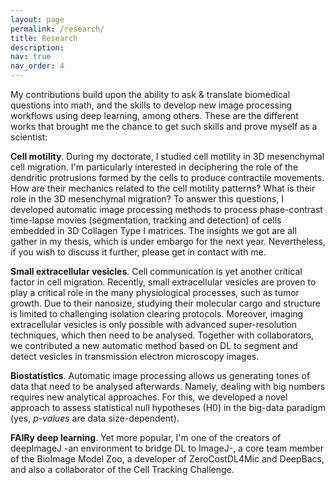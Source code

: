 ```yaml
---
layout: page
permalink: /research/
title: Research
description: 
nav: true
nav_order: 4
---
```


My contributions build upon the ability to ask & translate biomedical questions into math, and the skills to develop new image processing workflows using deep learning, among others. 
These are the different works that brought me the chance to get such skills and prove myself as a scientist:

**Cell motility**. During my doctorate, I studied cell motility in 3D mesenchymal cell migration. 
I'm particularly interested in deciphering the role of the dendritic protrusions formed by the cells to produce contractile movements. 
How are their mechanics related to the cell motility patterns? What is their role in the 3D mesenchymal migration? 
To answer this questions, I developed automatic image processing methods to process phase-contrast time-lapse movies (segmentation, tracking and detection) of cells embedded in 3D Collagen Type I matrices.
The insights we got are all gather in my thesis, which is under embargo for the next year. 
Nevertheless, if you wish to discuss it further, please get in contact with me.

**Small extracellular vesicles**. Cell communication is yet another critical factor in cell migration. Recently, small extracellular vesicles are proven to play a critical role in the many physiological processes, such as tumor growth.
Due to their nanosize, studying their molecular cargo and structure is limited to challenging isolation clearing protocols. Moreover, imaging extracellular vesicles is only possible with advanced super-resolution techniques, which then need to be analysed.
Together with collaborators, we contributed a new automatic method based on DL to segment and detect vesicles in transmission electron microscopy images.

**Biostatistics**. Automatic image processing allows us generating tones of data that need to be analysed afterwards. Namely, dealing with big numbers requires new analytical approaches. 
For this, we developed a novel approach to assess statistical null hypotheses (H0) in the big-data paradigm (yes, *p-values* are data size-dependent). 

**FAIRy deep learning**. Yet more popular, I'm one of the creators of deepImageJ -an environment to bridge DL to ImageJ-, a core team member of the BioImage Model Zoo, a developer of ZeroCostDL4Mic and DeepBacs, and also a collaborator of the Cell Tracking Challenge.


